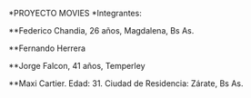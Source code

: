 *PROYECTO MOVIES
*Integrantes:

**Federico Chandia, 26 años, Magdalena, Bs As.

**Fernando Herrera

**Jorge Falcon, 41 años, Temperley

**Maxi Cartier. Edad: 31. Ciudad de Residencia: Zárate, Bs As.